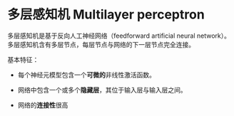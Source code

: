 <!-- @import "../../引用/my-style.less" -->

# 多层感知机 Multilayer perceptron

多层感知机是基于反向人工神经网络（feedforward artificial neural network）。多层感知机含有多层节点，每层节点与网络的下一层节点完全连接。

基本特征：

- 每个神经元模型包含一个**可微的**非线性激活函数。

- 网络中包含一个或多个**隐藏层**，其位于输入层与输入层之间。

- 网络的**连接性**很高